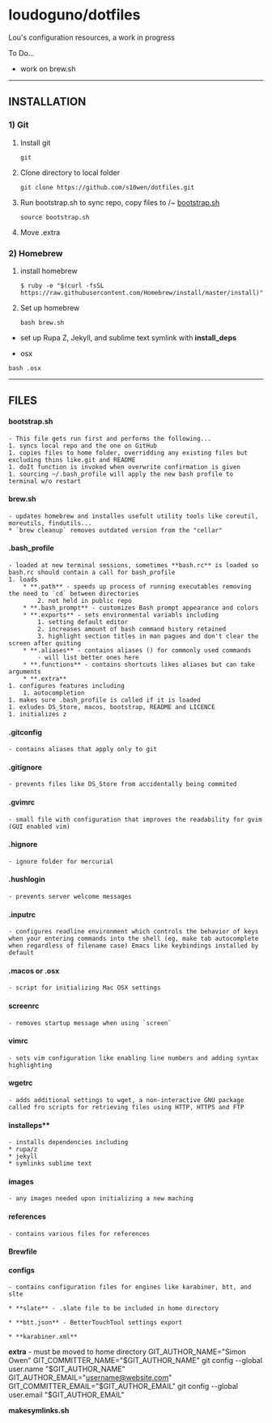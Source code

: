 loudoguno/dotfiles
======
Lou's configuration resources, a work in progress

To Do...
* work on brew.sh



___
INSTALLATION
------
### 1) Git

1. Install git
	
	`git`

1. Clone directory to local folder 

	`git clone https://github.com/s10wen/dotfiles.git` 

1. Run bootstrap.sh to sync repo, copy files to /~ [bootstrap.sh](https://github.com/loudoguno/dotfiles#bootstrapsh)

	`source bootstrap.sh`

1. Move .extra

### 2) Homebrew
1. install homebrew
	
	`$ ruby -e "$(curl -fsSL https://raw.githubusercontent.com/Homebrew/install/master/install)"`

1. Set up homebrew 

	`bash brew.sh`

* set up Rupa Z, Jekyll, and sublime text symlink with **install_deps**

* osx

`bash .osx`



___
FILES
------

#### bootstrap.sh
	- This file gets run first and performs the following...
	1. syncs local repo and the one on GitHub
	1. copies files to home folder, overridding any existing files but excluding thins like.git and README
	1. doIt function is invoked when overwrite confirmation is given
	1. sourcing ~/.bash_profile will apply the new bash profile to terminal w/o restart

#### brew.sh 
	- updates homebrew and installes usefult utility tools like coreutil, moreutils, findutils...
	* `brew cleanup` removes outdated version from the "cellar"


#### .bash_profile 
	- loaded at new terminal sessions, sometimes **bash.rc** is loaded so bash.rc should contain a call for bash_profile
	1. loads
		* **.path** - speeds up process of running executables removing the need to `cd` between directories
			2. not held in public repo
		* **.bash_prompt** - customizes Bash prompt appearance and colors
		* **.exports** - sets environmental variabls including
			1. setting default editor
			2. increases amount of bash command history retained
			3. highlight section titles in man pagues and don't clear the screen after quiting
		* **.aliases** - contains aliases () for commonly used commands
			- will list better ones here
		* **.functions** - contains shortcuts likes aliases but can take arguments
		* **.extra**
	1. configures features including
		1. autocompletion
	1. makes sure .bash_profile is called if it is loaded
	1. exludes DS_Store, macos, bootstrap, README and LICENCE
	1. initializes z


#### .gitconfig 
	- contains aliases that apply only to git

#### .gitignore 
	- prevents files like DS_Store from accidentally being commited

#### .gvimrc 
	- small file with configuration that improves the readability for gvim (GUI enabled vim)

#### .hignore 
	- ignore folder for mercurial

#### .hushlogin 
	- prevents server welcome messages

#### .inputrc 
	- configures readline environment which controls the behavior of keys when your entering commands into the shell (eg, make tab autocomplete when regardless of filename case) Emacs like keybindings installed by default

#### .macos or **.osx** 
	- script for initializing Mac OSX settings

#### screenrc 
	- removes startup message when using `screen`

#### vimrc 
	- sets vim configuration like enabling line numbers and adding syntax highlighting

#### wgetrc 
	- adds additional settings to wget, a non-interactive GNU package called fro scripts for retrieving files using HTTP, HTTPS and FTP

#### installeps** 
	- installs dependencies including
	* rupa/z
	* jekyll
	* symlinks sublime text

#### images 
	- any images needed upon initializing a new maching

#### references 
	- contains various files for references

#### Brewfile

#### configs 
	- contains configuration files for engines like karabiner, btt, and slte
	
	* **slate** - .slate file to be included in home directory
	
	* **btt.json** - BetterTouchTool settings export
	
	* **karabiner.xml**



**extra** - must be moved to home directory
GIT_AUTHOR_NAME="Simon Owen"
GIT_COMMITTER_NAME="$GIT_AUTHOR_NAME"
git config --global user.name "$GIT_AUTHOR_NAME"
GIT_AUTHOR_EMAIL="username@website.com"
GIT_COMMITTER_EMAIL="$GIT_AUTHOR_EMAIL"
git config --global user.email "$GIT_AUTHOR_EMAIL"

**makesymlinks.sh**






















